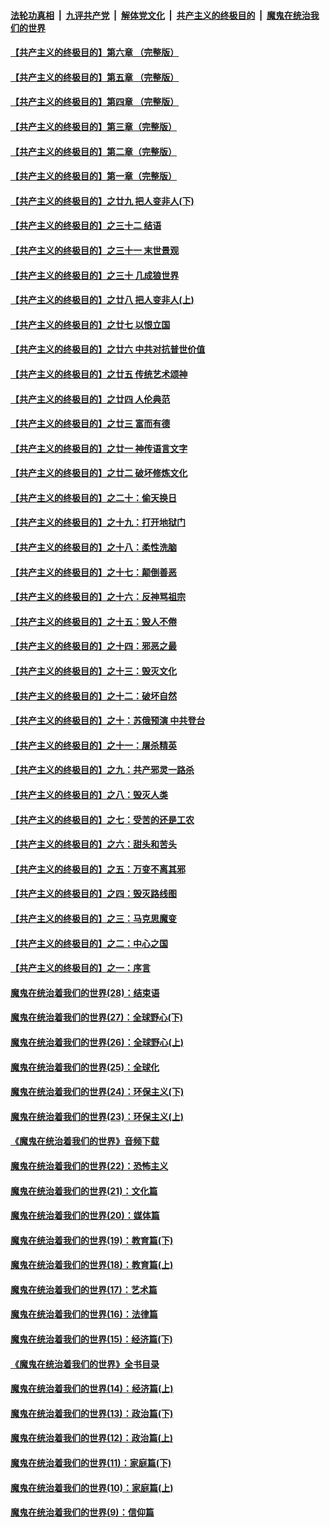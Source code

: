 ####  [法轮功真相](../../../../basic/blob/master/README.md?t=09180952) &nbsp;|&nbsp; [九评共产党](../../../../9ping.md/blob/master/README.md?t=09180952) &nbsp;|&nbsp; [解体党文化](../../../../jtdwh.md/blob/master/README.md?t=09180952)  &nbsp;|&nbsp; [共产主义的终极目的](../../../../gczydzjmd.md/blob/master/README.md?t=09180952) &nbsp;|&nbsp; [魔鬼在统治我们的世界](../../../../mgztzwmdsj.md/blob/master/README.md?t=09180952) 

#### [【共产主义的终极目的】第六章 （完整版）](../pages/nsc422/n11428913.md?t=09180952) 

#### [【共产主义的终极目的】第五章 （完整版）](../pages/nsc422/n11428912.md?t=09180952) 

#### [【共产主义的终极目的】第四章 （完整版）](../pages/nsc422/n11428907.md?t=09180952) 

#### [【共产主义的终极目的】第三章（完整版）](../pages/nsc422/n11428848.md?t=09180952) 

#### [【共产主义的终极目的】第二章（完整版）](../pages/nsc422/n11428831.md?t=09180952) 

#### [【共产主义的终极目的】第一章（完整版）](../pages/nsc422/n11417651.md?t=09180952) 

#### [【共产主义的终极目的】之廿九 把人变非人(下)](../pages/nsc422/n11344140.md?t=09180952) 

#### [【共产主义的终极目的】之三十二 结语](../pages/nsc422/n11360535.md?t=09180952) 

#### [【共产主义的终极目的】之三十一 末世景观](../pages/nsc422/n11351129.md?t=09180952) 

#### [【共产主义的终极目的】之三十 几成狼世界](../pages/nsc422/n11348280.md?t=09180952) 

#### [【共产主义的终极目的】之廿八 把人变非人(上)](../pages/nsc422/n11340492.md?t=09180952) 

#### [【共产主义的终极目的】之廿七 以恨立国](../pages/nsc422/n11336944.md?t=09180952) 

#### [【共产主义的终极目的】之廿六 中共对抗普世价值](../pages/nsc422/n11324785.md?t=09180952) 

#### [【共产主义的终极目的】之廿五 传统艺术颂神](../pages/nsc422/n11296396.md?t=09180952) 

#### [【共产主义的终极目的】之廿四 人伦典范](../pages/nsc422/n11296397.md?t=09180952) 

#### [【共产主义的终极目的】之廿三 富而有德](../pages/nsc422/n11283598.md?t=09180952) 

#### [【共产主义的终极目的】之廿一 神传语言文字](../pages/nsc422/n11263265.md?t=09180952) 

#### [【共产主义的终极目的】之廿二 破坏修炼文化](../pages/nsc422/n11245728.md?t=09180952) 

#### [【共产主义的终极目的】之二十：偷天换日](../pages/nsc422/n11238846.md?t=09180952) 

#### [【共产主义的终极目的】之十九：打开地狱门](../pages/nsc422/n11206376.md?t=09180952) 

#### [【共产主义的终极目的】之十八：柔性洗脑](../pages/nsc422/n11199994.md?t=09180952) 

#### [【共产主义的终极目的】之十七：颠倒善恶](../pages/nsc422/n11179782.md?t=09180952) 

#### [【共产主义的终极目的】之十六：反神骂祖宗](../pages/nsc422/n11166798.md?t=09180952) 

#### [【共产主义的终极目的】之十五：毁人不倦](../pages/nsc422/n11166792.md?t=09180952) 

#### [【共产主义的终极目的】之十四：邪恶之最](../pages/nsc422/n11150249.md?t=09180952) 

#### [【共产主义的终极目的】之十三：毁灭文化](../pages/nsc422/n11135227.md?t=09180952) 

#### [【共产主义的终极目的】之十二：破坏自然](../pages/nsc422/n11135214.md?t=09180952) 

#### [【共产主义的终极目的】之十：苏俄预演 中共登台](../pages/nsc422/n11118424.md?t=09180952) 

#### [【共产主义的终极目的】之十一：屠杀精英](../pages/nsc422/n11118442.md?t=09180952) 

#### [【共产主义的终极目的】之九：共产邪灵一路杀](../pages/nsc422/n11114139.md?t=09180952) 

#### [【共产主义的终极目的】之八：毁灭人类](../pages/nsc422/n11108503.md?t=09180952) 

#### [【共产主义的终极目的】之七：受苦的还是工农](../pages/nsc422/n11101809.md?t=09180952) 

#### [【共产主义的终极目的】之六：甜头和苦头](../pages/nsc422/n11096971.md?t=09180952) 

#### [【共产主义的终极目的】之五：万变不离其邪](../pages/nsc422/n11091285.md?t=09180952) 

#### [【共产主义的终极目的】之四：毁灭路线图](../pages/nsc422/n11086284.md?t=09180952) 

#### [【共产主义的终极目的】之三：马克思魔变](../pages/nsc422/n11061941.md?t=09180952) 

#### [【共产主义的终极目的】之二：中心之国](../pages/nsc422/n11047728.md?t=09180952) 

#### [【共产主义的终极目的】之一：序言](../pages/nsc422/n11086077.md?t=09180952) 

#### [魔鬼在统治着我们的世界(28)：结束语](../pages/nsc422/n10936246.md?t=09180952) 

#### [魔鬼在统治着我们的世界(27)：全球野心(下)](../pages/nsc422/n10928319.md?t=09180952) 

#### [魔鬼在统治着我们的世界(26)：全球野心(上)](../pages/nsc422/n10900318.md?t=09180952) 

#### [魔鬼在统治着我们的世界(25)：全球化](../pages/nsc422/n10788205.md?t=09180952) 

#### [魔鬼在统治着我们的世界(24)：环保主义(下)](../pages/nsc422/n10695307.md?t=09180952) 

#### [魔鬼在统治着我们的世界(23)：环保主义(上)](../pages/nsc422/n10688613.md?t=09180952) 

#### [《魔鬼在统治着我们的世界》音频下载](../pages/nsc422/n10635553.md?t=09180952) 

#### [魔鬼在统治着我们的世界(22)：恐怖主义](../pages/nsc422/n10614727.md?t=09180952) 

#### [魔鬼在统治着我们的世界(21)：文化篇](../pages/nsc422/n10597706.md?t=09180952) 

#### [魔鬼在统治着我们的世界(20)：媒体篇](../pages/nsc422/n10586579.md?t=09180952) 

#### [魔鬼在统治着我们的世界(19)：教育篇(下)](../pages/nsc422/n10564808.md?t=09180952) 

#### [魔鬼在统治着我们的世界(18)：教育篇(上)](../pages/nsc422/n10526970.md?t=09180952) 

#### [魔鬼在统治着我们的世界(17)：艺术篇](../pages/nsc422/n10499093.md?t=09180952) 

#### [魔鬼在统治着我们的世界(16)：法律篇](../pages/nsc422/n10485969.md?t=09180952) 

#### [魔鬼在统治着我们的世界(15)：经济篇(下)](../pages/nsc422/n10469975.md?t=09180952) 

#### [《魔鬼在统治着我们的世界》全书目录](../pages/nsc422/n10464261.md?t=09180952) 

#### [魔鬼在统治着我们的世界(14)：经济篇(上)](../pages/nsc422/n10457370.md?t=09180952) 

#### [魔鬼在统治着我们的世界(13)：政治篇(下)](../pages/nsc422/n10448270.md?t=09180952) 

#### [魔鬼在统治着我们的世界(12)：政治篇(上)](../pages/nsc422/n10444576.md?t=09180952) 

#### [魔鬼在统治着我们的世界(11)：家庭篇(下)](../pages/nsc422/n10440961.md?t=09180952) 

#### [魔鬼在统治着我们的世界(10)：家庭篇(上)](../pages/nsc422/n10435448.md?t=09180952) 

#### [魔鬼在统治着我们的世界(9)：信仰篇](../pages/nsc422/n10432159.md?t=09180952) 

